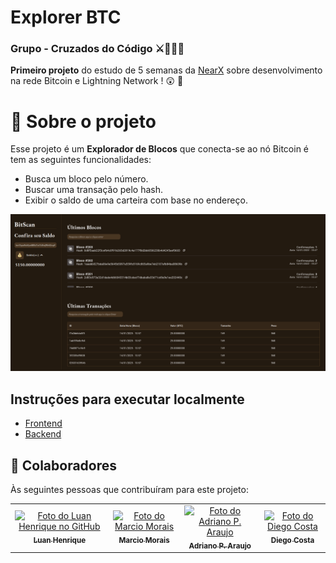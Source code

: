 # Explorer BTC
### Grupo - Cruzados do Código ⚔️🎲👩‍💻



**Primeiro projeto** do estudo de 5 semanas da [NearX](https://nearx.com.br/pt/home) sobre desenvolvimento na rede Bitcoin e Lightning Network ! 😲 🚀

# 🤺 Sobre o projeto

Esse projeto é um **Explorador de Blocos** que conecta-se ao nó Bitcoin é tem as seguintes funcionalidades: 

  -  Busca um bloco pelo número.
  -  Buscar uma transação pelo hash.
  -  Exibir o saldo de uma carteira com base no endereço.


![Logo do explorador Bitcoin](./frontend/src/assets/btc-explorer.png)


## Instruções para executar localmente

- [Frontend](https://github.com/dev-araujo/dojo-bitcoin/blob/main/frontend/README.md)
- [Backend](https://github.com/dev-araujo/dojo-bitcoin/blob/main/server/README.md) 


## 🤝 Colaboradores

Às seguintes pessoas que contribuíram para este projeto:

<table>
  <tr>
    <td align="center">
      <a href="https://github.com/Luan-Web3" title="Luan Henrique">
        <img src="https://avatars.githubusercontent.com/u/190740246?v=4" width="100px;" alt="Foto do Luan Henrique
 no GitHub"/><br>
        <sub>
          <b>Luan Henrique</b>
        </sub>
      </a>
    </td>
    <td align="center">
      <a href="https://github.com/profmarciojmorais" title="Marcio Morais">
        <img src="https://avatars.githubusercontent.com/u/136830648?v=4" width="100px;" alt="Foto do Marcio Morais"/><br>
        <sub>
          <b>Marcio Morais</b>
        </sub>
      </a>
    </td>
    <td align="center">
      <a href="https://github.com/dev-araujo" title="Adriano P. Araujo">
        <img src="https://avatars.githubusercontent.com/u/97068163?v=4" width="100px;" alt="Foto do Adriano P. Araujo"/><br>
        <sub>
          <b>Adriano P. Araujo</b>
        </sub>
      </a>
    </td>
      <td align="center">
      <a href="https://github.com/costaadiego1989" title="Diego Costa">
        <img src="https://avatars.githubusercontent.com/u/92276509?v=4" width="100px;" alt="Foto do Diego Costa"/><br>
        <sub>
          <b>Diego Costa</b>
        </sub>
      </a>
    </td>
  </tr>
</table>
